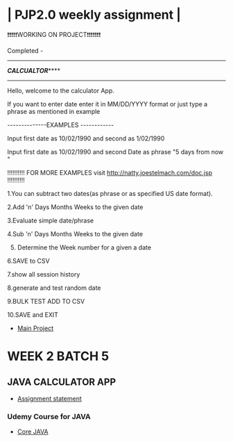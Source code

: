 | PJP2.0 weekly assignment |
========================
❗️❗️❗️❗️❗️WORKING ON PROJECT❗️❗️❗️❗️❗️❗️❗️

Completed  -  
********************************************


***************CALCUALTOR*******************


********************************************


Hello, welcome to the calculator App.

If you want to enter date enter it in MM/DD/YYYY format or just type a phrase as mentioned in example

--------------EXAMPLES ------------ 

 Input first date as 10/02/1990  and second as 1/02/1990 
 
 Input first date as 10/02/1990  and second Date as phrase "5 days from now " 
 
!!!!!!!!!!     FOR MORE EXAMPLES visit http://natty.joestelmach.com/doc.jsp     !!!!!!!!!!

1.You can subtract two dates(as phrase or as specified US date format).

2.Add 'n' Days  Months Weeks to the given date

3.Evaluate simple date/phrase

4.Sub 'n' Days Months Weeks to the given date

5. Determine the Week number for a given a date

6.SAVE to CSV

7.show all session history

8.generate and test random date

9.BULK TEST ADD TO CSV

10.SAVE and EXIT

* [Main Project](https://github.com/mukeshbasira/PJP2.0)


# WEEK 2 BATCH 5

## JAVA CALCULATOR APP

- [Assignment statement](https://github.com/mukeshbasira/PJP2.0/blob/week2_java_calculator/Assignments/Week%202%20Assignment.pdf)

### Udemy Course for JAVA
- [Core JAVA](https://www.udemy.com/course/corejavamadeeasy/?utm_source=adwords&utm_medium=udemyads&utm_campaign=Java_v.PROF_la.EN_cc.INDIA_ti.6336&utm_content=deal4584&utm_term=_._ag_81264948185_._ad_437511380830_._kw__._de_c_._dm__._pl__._ti_dsa-774930034289_._li_20468_._pd__._&matchtype=b&gclid=Cj0KCQjwp4j6BRCRARIsAGq4yMFnZ0r3p7Y5MurcShhWn-fBpqXo3v8N_C2Qw1zwyWXbK0fRHN5S8nQaApduEALw_wcB)
